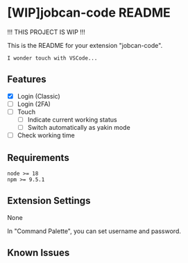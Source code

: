 # [WIP]jobcan-code README

!!! THIS PROJECT IS WIP !!!

This is the README for your extension "jobcan-code".

`I wonder touch with VSCode...`

## Features

- [x] Login (Classic)
- [ ] Login (2FA)
- [ ] Touch
  - [ ] Indicate current working status
  - [ ] Switch automatically as yakin mode
- [ ] Check working time

## Requirements

```
node >= 18
npm >= 9.5.1
```

## Extension Settings

None

In "Command Palette", you can set username and password.

## Known Issues
